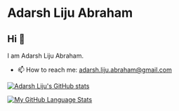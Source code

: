 # Adarsh Liju Abraham

## Hi 👋 
I am Adarsh Liju Abraham.

<!-- - 🔭 I’m currently working on Graph Projects -->
<!-- - 👯 I’m looking to collaborate on Linux and C++ projects -->
- 📫 How to reach me: adarsh.liju.abraham@gmail.com

<!--STARTS_HERE_QUOTE_README-->
<!--ENDS_HERE_QUOTE_README-->

[![Adarsh Liju's GitHub stats](https://github-readme-stats.vercel.app/api?username=Adarsh-Liju&theme=monokai)]()

[![My GitHub Language Stats](https://github-readme-stats.vercel.app/api/top-langs/?username=Adarsh-Liju&langs_count=5&theme=monokai)]()
